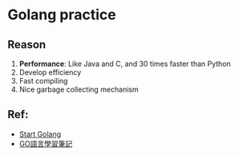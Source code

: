 # Golang practice
## Reason
1. **Performance**: Like Java and C, and 30 times faster than Python
2. Develop efficiency
3. Fast compiling
4. Nice garbage collecting mechanism
## Ref:
- [Start Golang](https://howistart.org/posts/go/1/)
- [GO語言學習筆記](https://github.com/qyuhen/book)
